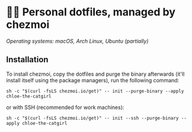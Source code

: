 # 👩‍💻 Personal dotfiles, managed by chezmoi

_Operating systems: macOS, Arch Linux, Ubuntu (partially)_

## Installation

To install chezmoi, copy the dotfiles and purge the binary afterwards (it'll install itself using
the package managers), run the following command:

```shell
sh -c "$(curl -fsLS chezmoi.io/get)" -- init --purge-binary --apply chloe-the-catgirl
```

or with SSH (recommended for work machines):

```shell
sh -c "$(curl -fsLS chezmoi.io/get)" -- init --ssh --purge-binary --apply chloe-the-catgirl
```
